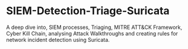 # SIEM-Detection-Triage-Suricata
A deep dive into, SIEM processes, Triaging, MITRE ATT&CK Framework, Cyber Kill Chain, analysing Attack Walkthroughs and creating rules for network incident detection using Suricata.
